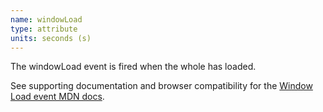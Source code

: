 ```yaml
---
name: windowLoad
type: attribute
units: seconds (s)
---
```


The windowLoad event is fired when the whole has loaded. 

See supporting documentation and browser compatibility for the [Window Load event MDN docs](https://developer.mozilla.org/en-US/docs/Web/API/Window/load_event).